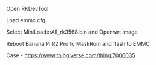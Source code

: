 Open RKDevTool

Load emmc.cfg

Select MiniLoaderAll_rk3568.bin and Openwrt image

Reboot Banana Pi R2 Pro to MaskRom and flash to EMMC

Case - https://www.thingiverse.com/thing:7006035